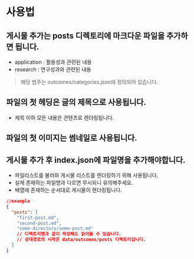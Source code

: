 # 사용법

## 게시물 추가는 posts 디렉토리에 마크다운 파일을 추가하면 됩니다.
- application : 활용성과 관련된 내용
- research : 연구성과와 관련된 내용
> 해당 범주는 outcomes/categories.json에 정의되어 있습니다.

## 파일의 첫 헤딩은 글의 제목으로 사용됩니다.
- 제목 이하 모든 내용은 콘텐츠로 렌더링됩니다.

## 파일의 첫 이미지는 썸네일로 사용됩니다.

## 게시물 추가 후 index.json에 파일명을 추가해야합니다.
- 파일리스트를 불러와 게시물 리스트를 렌더링하기 위해 사용됩니다.
- 실제 존재하는 파일명과 다르면 무시되니 유의해주세요.
- 배열에 존재하는 순서대로 게시물이 렌더링됩니다.
```JSON
//example
{
  "posts": [
    "first-post.md",
    "second-post.md",
    "some-directory/some-post.md"
    // 디렉토리명과 같이 작성해도 읽어올 수 있습니다.
    // 상대경로의 시작은 data/outcomes/posts 디렉토리입니다.
  ]
}
```